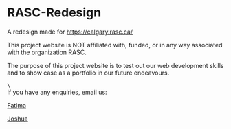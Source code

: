 # RASC-Redesign
A redesign made for https://calgary.rasc.ca/

This project website is NOT affiliated with, funded, or in any way associated with the organization RASC.  

The purpose of this project website is to test out our web development skills and to show case as a portfolio in our future endeavours. 

`\`\
If you have any enquiries, email us:

[Fatima](mailto:fzahrakhan89@gmail.com)

[Joshua](mailto:19nightwing91@gmail.com)

